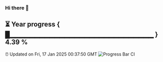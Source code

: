 ### Hi there 👋
⏳ Year progress { █▁▁▁▁▁▁▁▁▁▁▁▁▁▁▁▁▁▁▁▁▁▁▁▁▁▁▁▁▁ } 4.39 %
---
⏰ Updated on Fri, 17 Jan 2025 00:37:50 GMT
![Progress Bar CI](https://github.com/Moyi321/Moyi321/workflows/Progress%20Bar%20CI/badge.svg)
